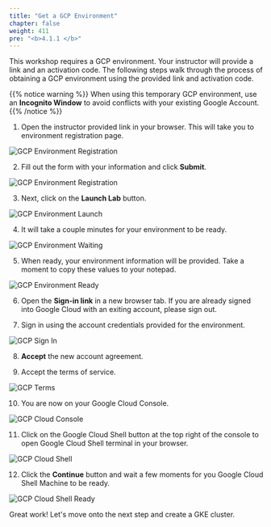 ```yaml
---
title: "Get a GCP Environment"
chapter: false
weight: 411
pre: "<b>4.1.1 </b>"
---
```


This workshop requires a GCP environment. Your instructor will provide a link and an activation code. The following steps walk through the process of obtaining a GCP environment using the provided link and activation code.

{{% notice warning %}}
When using this temporary GCP environment, use an **Incognito Window** to avoid conflicts with your existing Google Account.
{{% /notice %}}

1. Open the instructor provided link in your browser. This will take you to environment registration page.

![GCP Environment Registration](/images/gcp-environment-registration.png)

2. Fill out the form with your information and click **Submit**.

![GCP Environment Registration](/images/gcp-environment-registration-form.png)

3. Next, click on the **Launch Lab** button.

![GCP Environment Launch](/images/gcp-environment-launch-lab.png)

4. It will take a couple minutes for your environment to be ready.

![GCP Environment Waiting](/images/gcp-environment-waiting.png)

5. When ready, your environment information will be provided. Take a moment to copy these values to your notepad.

![GCP Environment Ready](/images/gcp-environment-ready.png)

6. Open the **Sign-in link** in a new browser tab. If you are already signed into Google Cloud with an exiting account, please sign out.

7. Sign in using the account credentials provided for the environment.

![GCP Sign In](/images/gcp-sign-in.png)

8. **Accept** the new account agreement.

9. Accept the terms of service.

![GCP Terms](/images/gcp-terms.png)

10. You are now on your Google Cloud Console.

![GCP Cloud Console](/images/gcp-cloud-console.png)

11. Click on the Google Cloud Shell button at the top right of the console to open Google Cloud Shell terminal in your browser.

![GCP Cloud Shell](/images/gcp-shell.png)

12. Click the **Continue** button and wait a few moments for you Google Cloud Shell Machine to be ready.

![GCP Cloud Shell Ready](/images/gcp-shell-ready.png)

Great work! Let's move onto the next step and create a GKE cluster.

